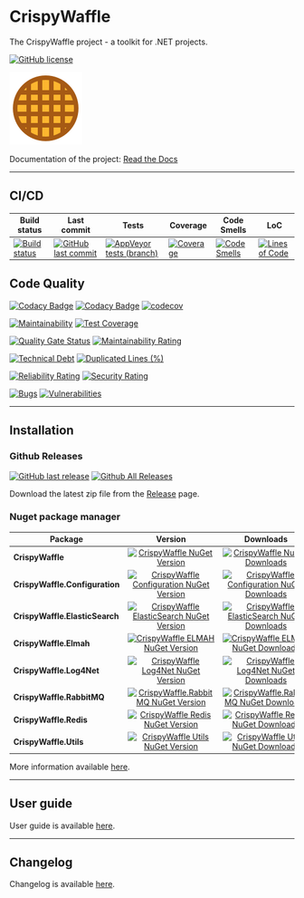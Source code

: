 # CrispyWaffle

The CrispyWaffle project - a toolkit for .NET projects. 

[![GitHub license](https://img.shields.io/github/license/guibranco/CrispyWaffle)](https://github.com/guibranco/CrispyWaffle)

![Crispy Waffle logo](https://raw.githubusercontent.com/guibranco/CrispyWaffle/main/logo.png)

Documentation of the project: [Read the Docs](https://guibranco.github.io/CrispyWaffle/)

---

## CI/CD

| Build status | Last commit | Tests | Coverage | Code Smells | LoC | 
|--------------|-------------|-------|----------|-------------|-----|
| [![Build status](https://ci.appveyor.com/api/projects/status/dr93gad0na076ng3/branch/main?svg=true)](https://ci.appveyor.com/project/guibranco/crispywaffle/branch/main) | [![GitHub last commit](https://img.shields.io/github/last-commit/guibranco/CrispyWaffle/main)](https://github.com/guibranco/CrispyWaffle) | [![AppVeyor tests (branch)](https://img.shields.io/appveyor/tests/guibranco/crispywaffle/main?compact_message)](https://ci.appveyor.com/project/guibranco/crispywaffle/branch/main/tests) | [![Coverage](https://sonarcloud.io/api/project_badges/measure?project=guibranco_CrispyWaffle&metric=coverage)](https://sonarcloud.io/dashboard?id=guibranco_CrispyWaffle) | [![Code Smells](https://sonarcloud.io/api/project_badges/measure?project=guibranco_CrispyWaffle&metric=code_smells)](https://sonarcloud.io/dashboard?id=guibranco_CrispyWaffle) | [![Lines of Code](https://sonarcloud.io/api/project_badges/measure?project=guibranco_CrispyWaffle&metric=ncloc)](https://sonarcloud.io/dashboard?id=guibranco_CrispyWaffle) | 

## Code Quality

[![Codacy Badge](https://app.codacy.com/project/badge/Grade/cdac433295dc4d39b4a5377d147f50fc)](https://www.codacy.com/gh/guibranco/CrispyWaffle/dashboard?utm_source=github.com&amp;utm_medium=referral&amp;utm_content=guibranco/CrispyWaffle&amp;utm_campaign=Badge_Grade)
[![Codacy Badge](https://app.codacy.com/project/badge/Coverage/cdac433295dc4d39b4a5377d147f50fc)](https://www.codacy.com/gh/guibranco/CrispyWaffle/dashboard?utm_source=github.com&utm_medium=referral&utm_content=guibranco/CrispyWaffle&utm_campaign=Badge_Coverage)
[![codecov](https://codecov.io/gh/guibranco/CrispyWaffle/branch/main/graph/badge.svg)](https://codecov.io/gh/guibranco/CrispyWaffle)

[![Maintainability](https://api.codeclimate.com/v1/badges/fdaf045297f48946696a/maintainability)](https://codeclimate.com/github/guibranco/CrispyWaffle/maintainability)
[![Test Coverage](https://api.codeclimate.com/v1/badges/fdaf045297f48946696a/test_coverage)](https://codeclimate.com/github/guibranco/CrispyWaffle/test_coverage)

[![Quality Gate Status](https://sonarcloud.io/api/project_badges/measure?project=guibranco_CrispyWaffle&metric=alert_status)](https://sonarcloud.io/dashboard?id=guibranco_CrispyWaffle)
[![Maintainability Rating](https://sonarcloud.io/api/project_badges/measure?project=guibranco_CrispyWaffle&metric=sqale_rating)](https://sonarcloud.io/dashboard?id=guibranco_CrispyWaffle)

[![Technical Debt](https://sonarcloud.io/api/project_badges/measure?project=guibranco_CrispyWaffle&metric=sqale_index)](https://sonarcloud.io/dashboard?id=guibranco_CrispyWaffle)
[![Duplicated Lines (%)](https://sonarcloud.io/api/project_badges/measure?project=guibranco_CrispyWaffle&metric=duplicated_lines_density)](https://sonarcloud.io/dashboard?id=guibranco_CrispyWaffle)

[![Reliability Rating](https://sonarcloud.io/api/project_badges/measure?project=guibranco_CrispyWaffle&metric=reliability_rating)](https://sonarcloud.io/dashboard?id=guibranco_CrispyWaffle)
[![Security Rating](https://sonarcloud.io/api/project_badges/measure?project=guibranco_CrispyWaffle&metric=security_rating)](https://sonarcloud.io/dashboard?id=guibranco_CrispyWaffle)

[![Bugs](https://sonarcloud.io/api/project_badges/measure?project=guibranco_CrispyWaffle&metric=bugs)](https://sonarcloud.io/dashboard?id=guibranco_CrispyWaffle)
[![Vulnerabilities](https://sonarcloud.io/api/project_badges/measure?project=guibranco_CrispyWaffle&metric=vulnerabilities)](https://sonarcloud.io/dashboard?id=guibranco_CrispyWaffle)

---

## Installation

### Github Releases

[![GitHub last release](https://img.shields.io/github/release-date/guibranco/CrispyWaffle.svg?style=flat)](https://github.com/guibranco/CrispyWaffle) [![Github All Releases](https://img.shields.io/github/downloads/guibranco/CrispyWaffle/total.svg?style=flat)](https://github.com/guibranco/CrispyWaffle)

Download the latest zip file from the [Release](https://github.com/GuiBranco/CrispyWaffle/releases) page.

### Nuget package manager

| Package | Version | Downloads |
|------------------|:-------:|:-------:|
| **CrispyWaffle** | [![CrispyWaffle NuGet Version](https://img.shields.io/nuget/v/CrispyWaffle.svg?style=flat)](https://www.nuget.org/packages/CrispyWaffle/) | [![CrispyWaffle NuGet Downloads](https://img.shields.io/nuget/dt/CrispyWaffle.svg?style=flat)](https://www.nuget.org/packages/CrispyWaffle/) |
| **CrispyWaffle.Configuration** | [![CrispyWaffle Configuration NuGet Version](https://img.shields.io/nuget/v/CrispyWaffle.Configuration.svg?style=flat)](https://www.nuget.org/packages/CrispyWaffle.Configuration/) | [![CrispyWaffle Configuration NuGet Downloads](https://img.shields.io/nuget/dt/CrispyWaffle.Configuration.svg?style=flat)](https://www.nuget.org/packages/CrispyWaffle.Configuration/) |
| **CrispyWaffle.ElasticSearch** | [![CrispyWaffle ElasticSearch NuGet Version](https://img.shields.io/nuget/v/CrispyWaffle.ElasticSearch.svg?style=flat)](https://www.nuget.org/packages/CrispyWaffle.ElasticSearch/) | [![CrispyWaffle ElasticSearch NuGet Downloads](https://img.shields.io/nuget/dt/CrispyWaffle.ElasticSearch.svg?style=flat)](https://www.nuget.org/packages/CrispyWaffle.ElasticSearch/) |
| **CrispyWaffle.Elmah** | [![CrispyWaffle ELMAH NuGet Version](https://img.shields.io/nuget/v/CrispyWaffle.Elmah.svg?style=flat)](https://www.nuget.org/packages/CrispyWaffle.Elmah/) | [![CrispyWaffle ELMAH NuGet Downloads](https://img.shields.io/nuget/dt/CrispyWaffle.Elmah.svg?style=flat)](https://www.nuget.org/packages/CrispyWaffle.Elmah/) |
| **CrispyWaffle.Log4Net** | [![CrispyWaffle Log4Net NuGet Version](https://img.shields.io/nuget/v/CrispyWaffle.Log4Net.svg?style=flat)](https://www.nuget.org/packages/CrispyWaffle.Log4Net/) | [![CrispyWaffle Log4Net NuGet Downloads](https://img.shields.io/nuget/dt/CrispyWaffle.Log4Net.svg?style=flat)](https://www.nuget.org/packages/CrispyWaffle.Log4Net/) |
| **CrispyWaffle.RabbitMQ** | [![CrispyWaffle.RabbitMQ NuGet Version](https://img.shields.io/nuget/v/CrispyWaffle.RabbitMQ.svg?style=flat)](https://www.nuget.org/packages/CrispyWaffle.RabbitMQ/) | [![CrispyWaffle.RabbitMQ NuGet Downloads](https://img.shields.io/nuget/dt/CrispyWaffle.RabbitMQ.svg?style=flat)](https://www.nuget.org/packages/CrispyWaffle.RabbitMQ/) |
| **CrispyWaffle.Redis** | [![CrispyWaffle Redis NuGet Version](https://img.shields.io/nuget/v/CrispyWaffle.Redis.svg?style=flat)](https://www.nuget.org/packages/CrispyWaffle.Redis/) | [![CrispyWaffle Redis NuGet Downloads](https://img.shields.io/nuget/dt/CrispyWaffle.Redis.svg?style=flat)](https://www.nuget.org/packages/CrispyWaffle.Redis/) |
| **CrispyWaffle.Utils** | [![CrispyWaffle Utils NuGet Version](https://img.shields.io/nuget/v/CrispyWaffle.Utils.svg?style=flat)](https://www.nuget.org/packages/CrispyWaffle.Utils/) | [![CrispyWaffle Utils NuGet Downloads](https://img.shields.io/nuget/dt/CrispyWaffle.Utils.svg?style=flat)](https://www.nuget.org/packages/CrispyWaffle.Utils/) |

More information available [here](https://guibranco.github.io/CrispyWaffle/installation/).

---

## User guide

User guide is available [here](https://guibranco.github.io/CrispyWaffle/user-guide/basic-usage/).

---

## Changelog

Changelog is available [here](https://guibranco.github.io/CrispyWaffle/changelog/).
